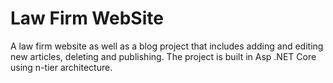 # Law Firm WebSite
A law firm website as well as a blog project that includes adding and editing new articles, deleting and publishing. The project is built in Asp .NET Core using n-tier architecture.
